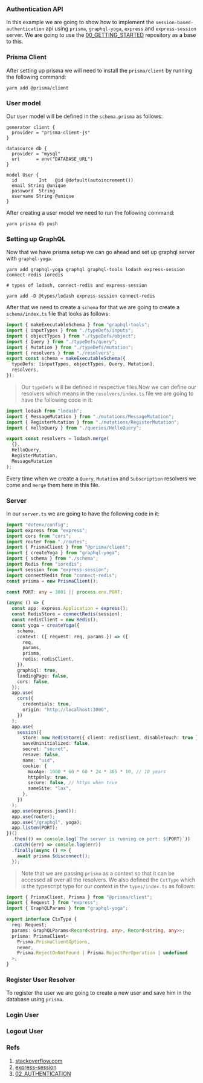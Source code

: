 ### Authentication API

In this example we are going to show how to implement the `session-based-authentication` api using `prisma`, `graphql-yoga`, `express` and `express-session` server. We are going to use the [00_GETTING_STARTED](https://github.com/CrispenGari/node-startup/tree/main/node-backend/24_PRISMA/00_GETTING_STARTED) repository as a base to this.

### Prisma Client

After setting up prisma we will need to install the `prisma/client` by running the following command:

```shell
yarn add @prisma/client
```

### User model

Our `User` model will be defined in the `schema.prisma` as follows:

```prisma
generator client {
  provider = "prisma-client-js"
}

datasource db {
  provider = "mysql"
  url      = env("DATABASE_URL")
}

model User {
  id        Int   @id @default(autoincrement())
  email String @unique
  password  String
  username String @unique
}
```

After creating a user model we need to run the following command:

```shell
yarn prisma db push
```

### Setting up GraphQL

Now that we have prisma setup we can go ahead and set up graphql server with `graphql-yoga`.

```shell
yarn add graphql-yoga graphql graphql-tools lodash express-session connect-redis ioredis

# types of lodash, connect-redis and express-session

yarn add -D @types/lodash express-session connect-redis
```

After that we need to create a `schema` for that we are going to create a `schema/index.ts` file that looks as follows:

```ts
import { makeExecutableSchema } from "graphql-tools";
import { inputTypes } from "./typeDefs/inputs";
import { objectTypes } from "./typeDefs/object";
import { Query } from "./typeDefs/query";
import { Mutation } from "./typeDefs/mutation";
import { resolvers } from "./resolvers";
export const schema = makeExecutableSchema({
  typeDefs: [inputTypes, objectTypes, Query, Mutation],
  resolvers,
});
```

> Our `typeDefs` will be defined in respective files.Now we can define our resolvers which means in the `resolvers/index.ts` file we are going to have the following code in it:

```ts
import lodash from "lodash";
import { MessageMutation } from "./mutations/MessageMutation";
import { RegisterMutation } from "./mutations/RegisterMutation";
import { HelloQuery } from "./queries/HelloQuery";

export const resolvers = lodash.merge(
  {},
  HelloQuery,
  RegisterMutation,
  MessageMutation
);
```

Every time when we create a `Query`, `Mutation` and `Subscription` resolvers we come and `merge` them here in this file.

### Server

In our `server.ts` we are going to have the following code in it:

```ts
import "dotenv/config";
import express from "express";
import cors from "cors";
import router from "./routes";
import { PrismaClient } from "@prisma/client";
import { createYoga } from "graphql-yoga";
import { schema } from "./schema";
import Redis from "ioredis";
import session from "express-session";
import connectRedis from "connect-redis";
const prisma = new PrismaClient();

const PORT: any = 3001 || process.env.PORT;

(async () => {
  const app: express.Application = express();
  const RedisStore = connectRedis(session);
  const redisClient = new Redis();
  const yoga = createYoga({
    schema,
    context: ({ request: req, params }) => ({
      req,
      params,
      prisma,
      redis: redisClient,
    }),
    graphiql: true,
    landingPage: false,
    cors: false,
  });
  app.use(
    cors({
      credentials: true,
      origin: "http://localhost:3000",
    })
  );
  app.use(
    session({
      store: new RedisStore({ client: redisClient, disableTouch: true }),
      saveUninitialized: false,
      secret: "secret",
      resave: false,
      name: "uid",
      cookie: {
        maxAge: 1000 * 60 * 60 * 24 * 365 * 10, // 10 years
        httpOnly: true,
        secure: false, // https when true
        sameSite: "lax",
      },
    })
  );
  app.use(express.json());
  app.use(router);
  app.use("/graphql", yoga);
  app.listen(PORT);
})()
  .then(() => console.log(`The server is running on port: ${PORT}`))
  .catch((err) => console.log(err))
  .finally(async () => {
    await prisma.$disconnect();
  });
```

> Note that we are passing `prisma` as a context so that it can be accessed all over all the resolvers. We also defined the `CxtType` which is the typescript type for our context in the `types/index.ts` as follows:

```ts
import { PrismaClient, Prisma } from "@prisma/client";
import { Request } from "express";
import { GraphQLParams } from "graphql-yoga";

export interface CtxType {
  req: Request;
  params: GraphQLParams<Record<string, any>, Record<string, any>>;
  prisma: PrismaClient<
    Prisma.PrismaClientOptions,
    never,
    Prisma.RejectOnNotFound | Prisma.RejectPerOperation | undefined
  >;
}
```

### Register User Resolver

To register the user we are going to create a new user and save him in the database using `prisma`.

### Login User

### Logout User

### Refs

1. [stackoverflow.com](https://stackoverflow.com/questions/60747549/how-to-split-type-definitions-and-resolvers-into-separate-files-in-apollo-server)
2. [express-session](https://www.npmjs.com/package/express-session)
3. [02_AUTHENTICATION](https://github.com/CrispenGari/node-startup/tree/main/node-backend/07_GraphQL_TypeORM_Express_TypeScript_Postgres/02_AUTHENTICATION/backend/src/resolvers)

